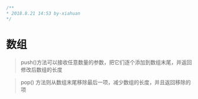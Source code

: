 ```javascript
/**
* 2018.8.21 14:53 by-xiahuan
*/
```
# 数组

>   push()方法可以接收任意数量的参数，把它们逐个添加到数组末尾，并返回修改后数组的长度

>   pop() 方法则从数组末尾移除最后一项，减少数组的长度，并且返回移除的项 
